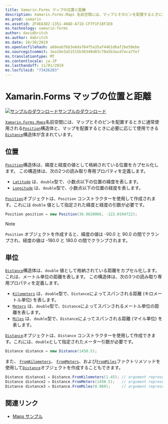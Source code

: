 ```yaml
---
title: Xamarin.Forms マップの位置と距離
description: Xamarin.Forms.Maps 名前空間には、マップとそのピンを配置するときに通常使用される位置構造体と、マップを配置するときに必要に応じて使用できる距離構造体が含まれます。
ms.prod: xamarin
ms.assetid: 2F4EA3D2-1351-40AD-A71D-CF7F1F18F1E8
ms.technology: xamarin-forms
author: davidbritch
ms.author: dabritch
ms.date: 10/30/2019
ms.openlocfilehash: a68eab7bb3e6da764f5a35af4461d6af2be50ebe
ms.sourcegitcommit: 3ea19e3a51515b30349d03c70a5b3acd7eca7fe7
ms.translationtype: MT
ms.contentlocale: ja-JP
ms.lasthandoff: 11/01/2019
ms.locfileid: "73426283"
---
```

# <a name="xamarinforms-map-position-and-distance"></a>Xamarin.Forms マップの位置と距離

[![サンプルのダウンロード](~/media/shared/download.png)サンプルのダウンロード](https://docs.microsoft.com/samples/xamarin/xamarin-forms-samples/workingwithmaps)

[`Xamarin.Forms.Maps`](xref:Xamarin.Forms.Maps)名前空間には、マップとそのピンを配置するときに通常使用される[`Position`](xref:Xamarin.Forms.Maps.Position)構造体と、マップを配置するときに必要に応じて使用できる[`Distance`](xref:Xamarin.Forms.Maps.Distance)構造体が含まれています。

## <a name="position"></a>位置

[`Position`](xref:Xamarin.Forms.Maps.Position)構造体は、緯度と経度の値として格納されている位置をカプセル化します。 この構造体は、次の2つの読み取り専用プロパティを定義します。

- [`Latitude`](xref:Xamarin.Forms.Maps.Position.Latitude) は、`double`型で、小数点以下の位置の緯度を表します。
- [`Longitude`](xref:Xamarin.Forms.Maps.Position.Longitude) は、`double`型で、小数点以下の位置の経度を表します。

[`Position`](xref:Xamarin.Forms.Maps.Position)オブジェクトは、`Position` コンストラクターを使用して作成されます。これには `double` 値として指定された緯度と経度の引数が必要です。

```csharp
Position position = new Position(36.9628066, -122.0194722);
```

> [!NOTE]
> `Position` オブジェクトを作成すると、緯度の値は -90.0 と 90.0 の間でクランプされ、経度の値は -180.0 と 180.0 の間でクランプされます。

## <a name="distance"></a>単位

[`Distance`](xref:Xamarin.Forms.Maps.Distance)構造体は、`double` 値として格納されている距離をカプセル化します。これは、メートル単位の距離を表します。 この構造体は、次の3つの読み取り専用プロパティを定義します。

- [`Kilometers`](xref:Xamarin.Forms.Maps.Distance.Kilometers) は、`double`型で、`Distance`によってスパンされる距離 (キロメートル単位) を表します。
- [`Meters`](xref:Xamarin.Forms.Maps.Distance.Meters) は、`double`型で、`Distance`によってスパンされるメートル単位の距離を表します。
- [`Miles`](xref:Xamarin.Forms.Maps.Distance.Miles) は、`double`型で、`Distance`によってスパンされる距離 (マイル単位) を表します。

[`Distance`](xref:Xamarin.Forms.Maps.Distance)オブジェクトは、`Distance` コンストラクターを使用して作成できます。これには、`double`として指定されたメーター引数が必要です。

```csharp
Distance distance = new Distance(1450.5);
```

また、 [`FromKilometers`](xref:Xamarin.Forms.Maps.Distance.FromKilometers*)、 [`FromMeters`](xref:Xamarin.Forms.Maps.Distance.FromMeters*)、および[`FromMiles`](xref:Xamarin.Forms.Maps.Distance.FromMiles*)ファクトリメソッドを使用して[`Distance`](xref:Xamarin.Forms.Maps.Distance)オブジェクトを作成することもできます。

```csharp
Distance distance1 = Distance.FromKilometers(1.45); // argument represents the number of kilometers
Distance distance2 = Distance.FromMeters(1450.5);   // argument represents the number of meters
Distance distance3 = Distance.FromMiles(0.969);     // argument represents the number of miles
```

## <a name="related-links"></a>関連リンク

- [Maps サンプル](https://docs.microsoft.com/samples/xamarin/xamarin-forms-samples/workingwithmaps)
